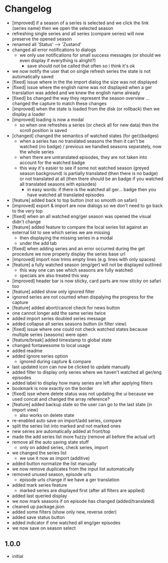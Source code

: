 # Changelog

- [improved] if a season of a series is selected and we click the link (series name) then we open the selected season
- refreshing single series and all series (compare series) will now preserve the opened season
- renamed all 'Status' --> 'Zustand'
- changed all error notifications to dialogs
  - we only use notifications for small success messages (or should we even display if everything is alright?)
    - save should not be called that often so i think it's ok
- we now notify the user that on single refresh series the state is not automatically saved
- [fixed] issue where in the the import dialog the size was not displayed
- [fixed] issue where the english name was not displayed when a ger translation was added and we knew the english name already
- [fixed] bs changed the way they represent the season overview ... changed the capture to match these changes
- [improved] when the state is loaded from the disk (or rollback) then we display a loader
- [improved] loading is now a modal
  - so when one refreshes a series (or check all for new data) then the scroll position is saved
- [changed] changed the semantics of watched states (for ger)(badges)
  - when a series has no translated seasons the then it can't be watched (no badge) / previous we handled seasons separately, now the whole series
  - when there are untranslated episodes, they are not taken into account for the watched badge
  - this way it's easier to see if some not watched season (greyed season background) is partially translated (then there is no badge)
    or not translated at all (then there should be an badge if you watched all translated seasons with episodes)
    - in easy words: if there is the watched all ger... badge then you have watched all translated episodes
- [feature] added back to top button (not so smooth on safari)
- [improved] export & import are now dialogs so we don't need to go back to the very top
- [fixed] when an all watched eng/ger season was opened the visual didn't change
- [feature] added feature to compare the local series list against an external list to see which series we are missing
  - then displaying the missing series in a modal
  - under the add tab
- [fixed] when adding series and an error occurred during the get procedure we now properly display the series base url
- [improved] import now trims empty lines (e.g. lines with only spaces)
- [feature] a fully watched season (eng/ger) will not be displayed outlined
  - this way one can see which seasons are fully watched
  - specials are also treated this way
- [improved] header bar is now sticky, card parts are now sticky on safari too
- [feature] added show only ignored filter
- ignored series are not counted when dispalying the progress for the capture
- [feature] added abort/cancel check for news button
- one cannot longer add the same series twice
- added import series doubled series message
- added collapse all series seasons button (in filter view)
- [fixed] issue where one could not check watched states because multiple series (seasons) were open
- [feature/break] added timestamp to global state
- changed fontawesome to local usage
- added readme
- added ignore series option
  - ignored during capture & compare
- last updated icon can now be clicked to update manually
- added filter to display only series where we haven't watched all ger/eng episodes
- added label to display how many series are left after applying filters
- bookmark is now exactly on the border
- [fixed] isse where delete status was not updating the ui because we used concat and changed the array reference?
- [feature] added backup state so the user can go to the last state (in import view)
  - also works on delete state
- re-enabled auto save on import/add series, compare
- split the series list into marked and not marked ones
- new series are automatically added at front/top
- made the add series list more fuzzy (remove all before the actual url)
- remove all the auto saving state stuff
  - only on added series, check series, import
- we changed the series list
  - we use it now as import (additive)
- added button normalize the list manually
- we now remove duplicates from the input list automatically
- removed unused season, episode urls
  - episode urls change if we have a ger translation
- added mark series feature
  - marked series are displayed first (after all filters are applied)
- added last queried display
- we now mark seasons if on episode has changed (added/translated)
- cleaned up package.json
- added some filters (show only new, reverse order)
- added save status button
- added indicator if one watched all eng/ger episodes
- we now save on season select

## 1.0.0

- initial